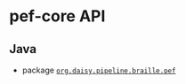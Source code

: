 # pef-core API

## Java

- package <a href="java/org/daisy/pipeline/braille/pef/" class="apidoc">`org.daisy.pipeline.braille.pef`</a>


<link rev="dp2:doc" href="./"/>
<link rel="rdf:type" href="http://www.daisy.org/ns/pipeline/apidoc"/>
